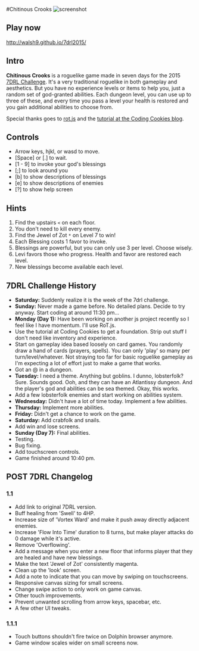 #Chitinous Crooks
![screenshot](https://cloud.githubusercontent.com/assets/6074785/6702506/e2a406bc-cd02-11e4-93e7-ff5826d0a826.png)

## Play now
http://walsh9.github.io/7drl2015/

## Intro
**Chitinous Crooks** is a roguelike game made in seven days for the 2015 [7DRL Challenge](http://www.roguebasin.com/index.php?title=Seven_Day_Roguelike_Challenge). It's a very traditional roguelike in both gameplay and aesthetics. But you have no experience levels or items to help you, just a random set of god-granted abilities. Each dungeon level, you can use up to three of these, and every time you pass a level your health is restored and you gain additional abilities to choose from.

Special thanks goes to [rot.js](http://ondras.github.io/rot.js/hp/) and the [tutorial at the Coding Cookies blog](http://www.codingcookies.com/2013/04/01/building-a-roguelike-in-javascript-part-1/).

## Controls
* Arrow keys, hjkl, or wasd to move.
* [Space] or [.] to wait.
* [1 - 9] to invoke your god\'s blessings
* [;] to look around you
* [b] to show descriptions of blessings
* [e] to show descriptions of enemies
* [?] to show help screen

## Hints
1. Find the upstairs `<` on each floor.
2. You don't need to kill every enemy.
3. Find the Jewel of Zot `*` on Level 7 to win!
4. Each Blessing costs 1 favor to invoke.
5. Blessings are powerful, but you can only use 3 per level. Choose wisely.
6. Levi favors those who progress. Health and favor are restored each level.
7. New blessings become available each level.


## 7DRL Challenge History

* **Saturday:** Suddenly realize it is the week of the 7drl challenge.
* **Sunday:** Never made a game before. No detailed plans. Decide to try anyway. Start coding at around 11:30 pm...
* **Monday (Day 1):** Have been working on another js project recently so I feel like I have momentum. I'll use RoT.js.
* Use the tutorial at Coding Cookies to get a foundation. Strip out stuff I don't need like inventory and experience.
* Start on gameplay idea based loosely on card games. You randomly draw a hand of cards (prayers, spells).  You can only 'play' so many per turn/level/whatever. Not straying too far for basic roguelike gameplay as I'm expecting a lot of effort just to make a game that works.
* Got an @ in a dungeon.
* **Tuesday:** I need a theme. Anything but goblins. I dunno, lobsterfolk? Sure. Sounds good.  Ooh, and they can have an Atlantissy dungeon. And the player's god and abilities can be sea themed.  Okay, this works.
* Add a few lobsterfolk enemies and start working on abilities system.
* **Wednesday:** Didn't have a lot of time today. Implement a few abilities.
* **Thursday:** Implement more abilities.
* **Friday:** Didn't get a chance to work on the game.
* **Saturday:** Add crabfolk and snails.
* Add win and lose screens.
* **Sunday (Day 7):** Final abilities. 
* Testing. 
* Bug fixing. 
* Add touchscreen controls. 
* Game finished around 10:40 pm.

## POST 7DRL Changelog
### 1.1
* Add link to original 7DRL version.
* Buff healing from 'Swell' to 4HP.
* Increase size of 'Vortex Ward' and make it push away directly adjacent enemies.
* Increase 'Flow Into Time' duration to 8 turns, but make player attacks do 0 damage while it's active.
* Remove 'Overflowing'.
* Add a message when you enter a new floor that informs player that they are healed and have new blessings.
* Make the text 'Jewel of Zot' consistently magenta.
* Clean up the 'look' screen.
* Add a note to indicate that you can move by swiping on touchscreens.
* Responsive canvas sizing for small screens.
* Change swipe action to only work on game canvas.
* Other touch improvements.
* Prevent unwanted scrolling from arrow keys, spacebar, etc.
* A few other UI tweaks.

### 1.1.1
* Touch buttons shouldn't fire twice on Dolphin browser anymore.
* Game window scales wider on small screens now.
